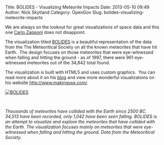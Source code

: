 Title: BOLIDES - Visualizing Meteorite Impacts
Date: 2013-05-10 09:49
Author: Nick Skytland
Category: OpenGov
Slug: bolides-visualizing-meteorite-impacts

We are always on the lookout for great visualizations of space data and
this one [Carlo Zapponi][] does not disappoint.

The visualization titled [BOLIDES][] is a beautiful representation of
the data from the The Meteoritical Society on all the known meteorites
that have hit Earth.  The design focuses on those meteorites that were
eye-witnessed when falling and hitting the ground - as of 1997, there
were 961 eye-witnessed meteorites out of the 34,842 total found.

The visualization is built with HTML5 and uses custom graphics.  You can
read more about it on his [blog][] and view more wonderful
visualizations on his website <http://www.makinguse.com/>.

[![BOLIDES][1]][BOLIDES]

 

*Thousands of meteorites have collided with the Earth since 2500 BC.
34,513 have been recorded, only 1,042 have been seen falling. BOLIDES is
an attempt to visualize and explore the meteorites that have collided
with the Earth. The visualization focuses mainly on meteorites that were
eye-witnessed when falling and hitting the ground. Data from the
Meteoritical Society.*

 

  [Carlo Zapponi]: http://www.twitter.com/littleark
  [BOLIDES]: http://bolid.es
  [blog]: http://www.makinguse.com/blog/2013/05/bolides/
  [1]: http://open.nasa.gov/wp-content/uploads/2013/05/BOLIDES_518382085ff14_w594.png
